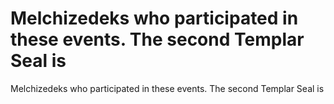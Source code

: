 # Melchizedeks who participated in these events. The second Templar Seal is

Melchizedeks who participated in these events. The second Templar Seal is